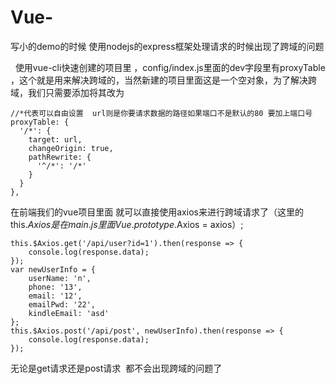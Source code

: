 # Vue-
写小的demo的时候  使用nodejs的express框架处理请求的时候出现了跨域的问题

  
使用vue-cli快速创建的项目里 ，config/index.js里面的dev字段里有proxyTable ，这个就是用来解决跨域的，当然新建的项目里面这是一个空对象，为了解决跨域，我们只需要添加将其改为


	//*代表可以自由设置  url则是你要请求数据的路径如果端口不是默认的80 要加上端口号
	proxyTable: {
	  '/*': {
		target: url,
		changeOrigin: true,
		pathRewrite: {
		  '^/*': '/*'
		}
	  }
	},
    
    
在前端我们的vue项目里面 就可以直接使用axios来进行跨域请求了（这里的this.$Axios 是在main.js里面 Vue.prototype.$Axios = axios）;

	this.$Axios.get('/api/user?id=1').then(response => {
		console.log(response.data);
	});
	var newUserInfo = {
		userName: 'n',
		phone: '13',
		email: '12',
		emailPwd: '22',
		kindleEmail: 'asd'
	};
	this.$Axios.post('/api/post', newUserInfo).then(response => {
		console.log(response.data);
	});
	
无论是get请求还是post请求  都不会出现跨域的问题了
